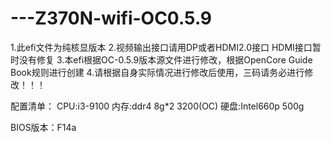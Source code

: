 # ---Z370N-wifi-OC0.5.9
1.此efi文件为纯核显版本
2.视频输出接口请用DP或者HDMI2.0接口 HDMI接口暂时没有修复
3.本efi根据OC-0.5.9版本源文件进行修改，根据OpenCore Guide Book规则进行创建
4.请根据自身实际情况进行修改后使用，三码请务必进行修改！！！

配置清单：
CPU:i3-9100 
内存:ddr4 8g*2 3200(OC)
硬盘:Intel660p 500g

BIOS版本：F14a
